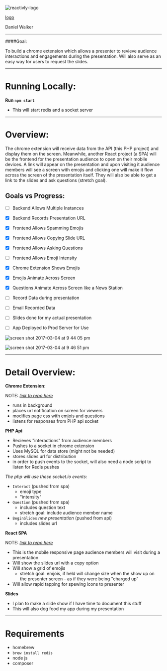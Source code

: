 
![reactivly-logo](https://cloud.githubusercontent.com/assets/15964/23580177/75dfe62e-00ca-11e7-96a2-db29c87529ab.png)

[logo](https://logomakr.com/5VS1b4)

Daniel Walker

------

####Goal:

To build a chrome extension which allows a presenter to revieve audience interactions and engagements during the presentation. Will also serve as an easy way for users to request the slides.

-----

Running Locally:
=====

**Run `npm start`**

- This will start redis and a socket server


-----

Overview:
=====

The chrome extension will receive data from the API (this PHP project) and display them on the screen. Meanwhile, another React project (a SPA) will be the frontend for the presentation audience to open on their mobile devices. A link will appear on the presentation and upon visiting it audience members will see a screen with emojis and clicking one will make it flow across the screen of the presentation itself. They will also be able to get a link to the slides and ask questions (stretch goal).


Goals vs Progress:
----

- [ ] Backend Allows Multiple Instances
- [x] Backend Records Presentation URL
- [x] Frontend Allows Spamming Emojis
- [x] Frontend Allows Copying Slide URL
- [x] Frontend Allows Asking Questions
- [ ] Frontend Allows Emoji Intensity
- [x] Chrome Extension Shows Emojis
- [x] Emojis Animate Across Screen
- [x] Questions Animate Across Screen like a News Station
- [ ] Record Data during presentation
- [ ] Email Recorded Data
- [ ] Slides done for my actual presentation
- [ ] App Deployed to Prod Server for Use


![screen shot 2017-03-04 at 9 44 05 pm](https://cloud.githubusercontent.com/assets/15964/23584093/9bc953c0-0124-11e7-931a-53fbbce1c212.png)

![screen shot 2017-03-04 at 9 46 51 pm](https://cloud.githubusercontent.com/assets/15964/23584092/9bc75e8a-0124-11e7-8821-2800b0305769.png)

-----

Detail Overview:
=====

**Chrome Extension:**

NOTE: _[link to repo here](https://github.com/lasergoat/reactivlyext)_

- runs in background
- places url notification on screen for viewers
- modifies page css with emjois and questions
- listens for responses from PHP api socket

**PHP Api**

- Recieves "interactions" from audience members
- Pushes to a socket in chrome extension
- Uses MySQL for data store (might not be needed)
- stores slides url for distribution
- in order to push events to the socket, will also need a node script to listen for Redis pushes

_The php will use these socket.io events:_

- `Interact` (pushed from spa)
    - emoji type
    - "intensity"
- `Question` (pushed from spa)
    - includes question text
    - stretch goal: include audience member name
- `BeginSlides` _new presentation_ (pushed from api)
    - includes slides url

**React SPA**

NOTE: _[link to repo here](https://github.com/lasergoat/reactivlyspa)_

- This is the mobile responsive page audience members will visit during a presentation
- Will show the slides url with a copy option
- Will show a grid of emojis
    - stretch goal: emjois, if held will change size when the show up on the presenter screen - as if they were being "charged up"
- Will allow rapid tapping for spewing icons to presenter

**Slides**

- I plan to make a slide show if I have time to document this stuff
- This will also dog food my app during my presentation

----

Requirements
====

- homebrew
- `brew install redis`
- node js
- composer
